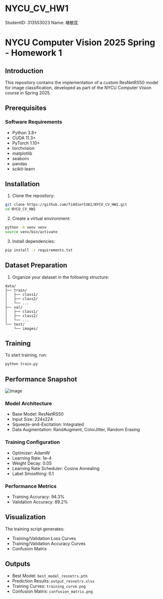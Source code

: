 # NYCU_CV_HW1

StudentID: 313553023 Name: 褚敏匡

# NYCU Computer Vision 2025 Spring - Homework 1

## Introduction

This repository contains the implementation of a custom ResNetRS50 model for image classification, developed as part of the NYCU Computer Vision course in Spring 2025.

## Prerequisites

### Software Requirements
- Python 3.8+
- CUDA 11.3+
- PyTorch 1.10+
- torchvision
- matplotlib
- seaborn
- pandas
- scikit-learn

## Installation

1. Clone the repository:
```bash
git clone https://github.com/fidd1er5381/NYCU_CV_HW1.git
cd NYCU_CV_HW1
```

2. Create a virtual environment:
```bash
python -m venv venv
source venv/bin/activate
```

3. Install dependencies:
```bash
pip install -r requirements.txt
```

## Dataset Preparation

1. Organize your dataset in the following structure:
```
data/
├── train/
│   ├── class1/
│   ├── class2/
│   └── ...
├── val/
│   ├── class1/
│   ├── class2/
│   └── ...
└── test/
    └── images/
```

## Training

To start training, run:
```bash
python train.py
```

## Performance Snapshot
![image](https://github.com/user-attachments/assets/088e1200-c5bd-46db-a1c4-b5c2ce47773e)

### Model Architecture
- Base Model: ResNetRS50
- Input Size: 224x224
- Squeeze-and-Excitation: Integrated
- Data Augmentation: RandAugment, ColorJitter, Random Erasing

### Training Configuration
- Optimizer: AdamW
- Learning Rate: 1e-4
- Weight Decay: 0.05
- Learning Rate Scheduler: Cosine Annealing
- Label Smoothing: 0.1

### Performance Metrics
- Training Accuracy: 94.3%
- Validation Accuracy: 89.2%

## Visualization

The training script generates:
- Training/Validation Loss Curves
- Training/Validation Accuracy Curves
- Confusion Matrix

## Outputs

- Best Model: `best_model_resnetrs.pth`
- Prediction Results: `output_resnetrs.xlsx`
- Training Curves: `training_curve.png`
- Confusion Matrix: `confusion_matrix.png`
